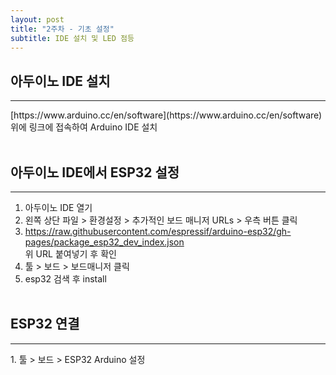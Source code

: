 ```yaml
---
layout: post
title: "2주차 - 기초 설정"
subtitle: IDE 설치 및 LED 점등
---
```


## 아두이노 IDE 설치
<hr/>
[https://www.arduino.cc/en/software](https://www.arduino.cc/en/software)
<a href="https://www.arduino.cc/en/software"></a>
<img scr="https://github.com/yejin0509/yejin0509.github.io/issues/2#issue-1610654389"/>
위에 링크에 접속하여 Arduino IDE 설치
<br/><br/>

## 아두이노 IDE에서 ESP32 설정
---

1. 아두이노 IDE 열기<br/>
2. 왼쪽 상단 파일 > 환경설정 > 추가적인 보드 매니저 URLs > 우측 버튼 클릭<br/>
3. https://raw.githubusercontent.com/espressif/arduino-esp32/gh-pages/package_esp32_dev_index.json
<br/>위 URL 붙여넣기 후 확인<br/>
4. 툴 > 보드 > 보드매니저 클릭<br/>
5. esp32 검색 후 install
<br/><br/>

## ESP32 연결 
<hr/>
1. 툴 > 보드 > ESP32 Arduino 설정
